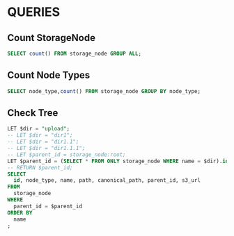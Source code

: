 # QUERIES

## Count StorageNode

```sql
SELECT count() FROM storage_node GROUP ALL;
```

## Count Node Types

```sql
SELECT node_type,count() FROM storage_node GROUP BY node_type;
```

## Check Tree

```sql
LET $dir = "upload";
-- LET $dir = "dir1";
-- LET $dir = "dir1.1";
-- LET $dir = "dir1.1.1";
-- LET $parent_id = storage_node:root;
LET $parent_id = (SELECT * FROM ONLY storage_node WHERE name = $dir).id;
-- RETURN $parent_id;
SELECT 
  id, node_type, name, path, canonical_path, parent_id, s3_url
FROM 
  storage_node
WHERE
  parent_id = $parent_id
ORDER BY
  name
;
```
